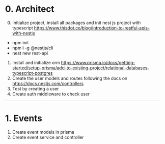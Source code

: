 # 0. Architect
0. Initialize project, install all packages and init nest js project with typescript https://www.thisdot.co/blog/introduction-to-restful-apis-with-nestjs
  - npm init
  - npm i -g @nestjs/cli
  - nest new rest-api
1. Install and initialize orm https://www.prisma.io/docs/getting-started/setup-prisma/add-to-existing-project/relational-databases-typescript-postgres
3. Create the user models and routes following the docs on https://docs.nestjs.com/controllers
4. Test by creating a user
5. Create auth middleware to check user
---
# 1. Events
1. Create event models in prisma
2. Create event service and controller


